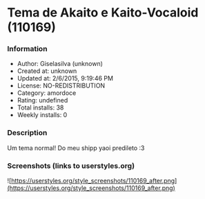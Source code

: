 # Tema de Akaito e Kaito-Vocaloid (110169)

### Information
- Author: Giselasilva (unknown)
- Created at: unknown
- Updated at: 2/6/2015, 9:19:46 PM
- License: NO-REDISTRIBUTION
- Category: amordoce
- Rating: undefined
- Total installs: 38
- Weekly installs: 0


### Description
Um tema normal! Do meu shipp yaoi predileto :3


### Screenshots (links to userstyles.org)
![https://userstyles.org/style_screenshots/110169_after.png](https://userstyles.org/style_screenshots/110169_after.png)


